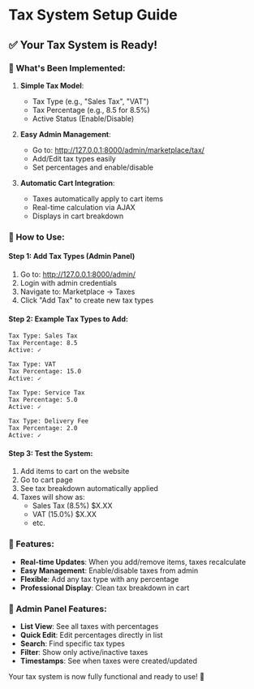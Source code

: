 # Tax System Setup Guide

## ✅ Your Tax System is Ready!

### 🎯 What's Been Implemented:

1. **Simple Tax Model**: 
   - Tax Type (e.g., "Sales Tax", "VAT")
   - Tax Percentage (e.g., 8.5 for 8.5%)
   - Active Status (Enable/Disable)

2. **Easy Admin Management**:
   - Go to: http://127.0.0.1:8000/admin/marketplace/tax/
   - Add/Edit tax types easily
   - Set percentages and enable/disable

3. **Automatic Cart Integration**:
   - Taxes automatically apply to cart items
   - Real-time calculation via AJAX
   - Displays in cart breakdown

### 🚀 How to Use:

#### Step 1: Add Tax Types (Admin Panel)
1. Go to: http://127.0.0.1:8000/admin/
2. Login with admin credentials
3. Navigate to: Marketplace → Taxes
4. Click "Add Tax" to create new tax types

#### Step 2: Example Tax Types to Add:
```
Tax Type: Sales Tax
Tax Percentage: 8.5
Active: ✓

Tax Type: VAT  
Tax Percentage: 15.0
Active: ✓

Tax Type: Service Tax
Tax Percentage: 5.0
Active: ✓

Tax Type: Delivery Fee
Tax Percentage: 2.0
Active: ✓
```

#### Step 3: Test the System:
1. Add items to cart on the website
2. Go to cart page
3. See tax breakdown automatically applied
4. Taxes will show as:
   - Sales Tax (8.5%) $X.XX
   - VAT (15.0%) $X.XX
   - etc.

### 🔧 Features:

- **Real-time Updates**: When you add/remove items, taxes recalculate
- **Easy Management**: Enable/disable taxes from admin
- **Flexible**: Add any tax type with any percentage
- **Professional Display**: Clean tax breakdown in cart

### 📝 Admin Panel Features:

- **List View**: See all taxes with percentages
- **Quick Edit**: Edit percentages directly in list
- **Search**: Find specific tax types
- **Filter**: Show only active/inactive taxes
- **Timestamps**: See when taxes were created/updated

Your tax system is now fully functional and ready to use! 🎉
